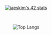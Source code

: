 

<div align="center">
  

 
  [![jaeskim's 42 stats](https://badge42.herokuapp.com/api/stats/pbolton)](https://github.com/AndrewTheTeacher/badge42)


</br>


![Top Langs](https://github-readme-stats.vercel.app/api/top-langs/?username=pbolton&theme=tokyonight&layout=compact)


</div>
